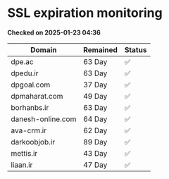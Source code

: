 # SSL expiration monitoring

**Checked on 2025-01-23 04:36**

| Domain | Remained | Status       |
|--------|----------|--------------|
| dpe.ac     | 63 Day   | ✅ |
| dpedu.ir     | 63 Day   | ✅ |
| dpgoal.com     | 37 Day   | ✅ |
| dpmaharat.com     | 49 Day   | ✅ |
| borhanbs.ir     | 63 Day   | ✅ |
| danesh-online.com     | 64 Day   | ✅ |
| ava-crm.ir     | 62 Day   | ✅ |
| darkoobjob.ir     | 89 Day   | ✅ |
| mettis.ir     | 43 Day   | ✅ |
| liaan.ir     | 47 Day   | ✅ |
